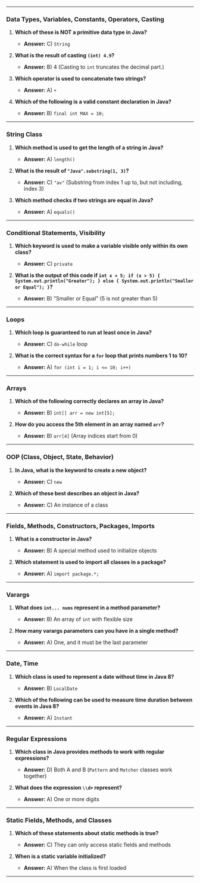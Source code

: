 

---

### **Data Types, Variables, Constants, Operators, Casting**

1. **Which of these is NOT a primitive data type in Java?**  
   - **Answer:** C) `String`

2. **What is the result of casting `(int) 4.9`?**  
   - **Answer:** B) 4 (Casting to `int` truncates the decimal part.)

3. **Which operator is used to concatenate two strings?**  
   - **Answer:** A) `+`

4. **Which of the following is a valid constant declaration in Java?**  
   - **Answer:** B) `final int MAX = 10;`

---

### **String Class**

1. **Which method is used to get the length of a string in Java?**  
   - **Answer:** A) `length()`

2. **What is the result of `"Java".substring(1, 3)`?**  
   - **Answer:** C) `"av"` (Substring from index 1 up to, but not including, index 3)

3. **Which method checks if two strings are equal in Java?**  
   - **Answer:** A) `equals()`

---

### **Conditional Statements, Visibility**

1. **Which keyword is used to make a variable visible only within its own class?**  
   - **Answer:** C) `private`

2. **What is the output of this code if `int x = 5; if (x > 5) { System.out.println("Greater"); } else { System.out.println("Smaller or Equal"); }`?**  
   - **Answer:** B) "Smaller or Equal" (5 is not greater than 5)

---

### **Loops**

1. **Which loop is guaranteed to run at least once in Java?**  
   - **Answer:** C) `do-while` loop

2. **What is the correct syntax for a `for` loop that prints numbers 1 to 10?**  
   - **Answer:** A) `for (int i = 1; i <= 10; i++)`

---

### **Arrays**

1. **Which of the following correctly declares an array in Java?**  
   - **Answer:** B) `int[] arr = new int[5];`

2. **How do you access the 5th element in an array named `arr`?**  
   - **Answer:** B) `arr[4]` (Array indices start from 0)

---

### **OOP (Class, Object, State, Behavior)**

1. **In Java, what is the keyword to create a new object?**  
   - **Answer:** C) `new`

2. **Which of these best describes an object in Java?**  
   - **Answer:** C) An instance of a class

---

### **Fields, Methods, Constructors, Packages, Imports**

1. **What is a constructor in Java?**  
   - **Answer:** B) A special method used to initialize objects

2. **Which statement is used to import all classes in a package?**  
   - **Answer:** A) `import package.*;`

---

### **Varargs**

1. **What does `int... nums` represent in a method parameter?**  
   - **Answer:** B) An array of `int` with flexible size

2. **How many varargs parameters can you have in a single method?**  
   - **Answer:** A) One, and it must be the last parameter

---

### **Date, Time**

1. **Which class is used to represent a date without time in Java 8?**  
   - **Answer:** B) `LocalDate`

2. **Which of the following can be used to measure time duration between events in Java 8?**  
   - **Answer:** A) `Instant`

---

### **Regular Expressions**

1. **Which class in Java provides methods to work with regular expressions?**  
   - **Answer:** D) Both A and B (`Pattern` and `Matcher` classes work together)

2. **What does the expression `\\d+` represent?**  
   - **Answer:** A) One or more digits

---

### **Static Fields, Methods, and Classes**

1. **Which of these statements about static methods is true?**  
   - **Answer:** C) They can only access static fields and methods

2. **When is a static variable initialized?**  
   - **Answer:** A) When the class is first loaded

---
